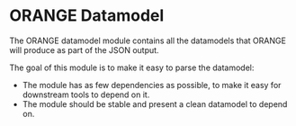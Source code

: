 # ORANGE Datamodel

The ORANGE datamodel module contains all the datamodels that ORANGE will produce as part of the JSON output.

The goal of this module is to make it easy to parse the datamodel:
 - The module has as few dependencies as possible, to make it easy for downstream tools to depend on it.
 - The module should be stable and present a clean datamodel to depend on.